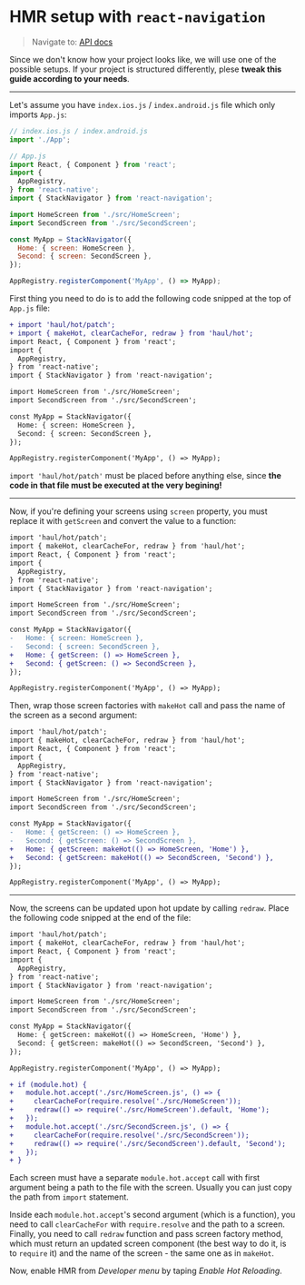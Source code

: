 # HMR setup with `react-navigation`

> Navigate to: [API docs](../API.md)

Since we don't know how your project looks like, we will use one of the possible setups. If your project is structured differently, plese __tweak this guide according to your needs__.

---

Let's assume you have `index.ios.js` / `index.android.js` file which only imports `App.js`:

```javascript
// index.ios.js / index.android.js
import './App';
```

```javascript
// App.js
import React, { Component } from 'react';
import {
  AppRegistry,
} from 'react-native';
import { StackNavigator } from 'react-navigation';

import HomeScreen from './src/HomeScreen';
import SecondScreen from './src/SecondScreen';

const MyApp = StackNavigator({
  Home: { screen: HomeScreen },
  Second: { screen: SecondScreen },
});

AppRegistry.registerComponent('MyApp', () => MyApp);
```

First thing you need to do is to add the following code snipped at the top of `App.js` file:

```diff
+ import 'haul/hot/patch';
+ import { makeHot, clearCacheFor, redraw } from 'haul/hot';
import React, { Component } from 'react';
import {
  AppRegistry,
} from 'react-native';
import { StackNavigator } from 'react-navigation';

import HomeScreen from './src/HomeScreen';
import SecondScreen from './src/SecondScreen';

const MyApp = StackNavigator({
  Home: { screen: HomeScreen },
  Second: { screen: SecondScreen },
});

AppRegistry.registerComponent('MyApp', () => MyApp);
```

`import 'haul/hot/patch'` must be placed before anything else, since __the code in that file must be executed at the very begining!__

---

Now, if you're defining your screens using `screen` property, you must replace it with `getScreen` and convert the value to a function:

```diff
import 'haul/hot/patch';
import { makeHot, clearCacheFor, redraw } from 'haul/hot';
import React, { Component } from 'react';
import {
  AppRegistry,
} from 'react-native';
import { StackNavigator } from 'react-navigation';

import HomeScreen from './src/HomeScreen';
import SecondScreen from './src/SecondScreen';

const MyApp = StackNavigator({
-   Home: { screen: HomeScreen },
-   Second: { screen: SecondScreen },
+   Home: { getScreen: () => HomeScreen },
+   Second: { getScreen: () => SecondScreen },
});

AppRegistry.registerComponent('MyApp', () => MyApp);
```

Then, wrap those screen factories with `makeHot` call and pass the name of the screen as a second argument:

```diff
import 'haul/hot/patch';
import { makeHot, clearCacheFor, redraw } from 'haul/hot';
import React, { Component } from 'react';
import {
  AppRegistry,
} from 'react-native';
import { StackNavigator } from 'react-navigation';

import HomeScreen from './src/HomeScreen';
import SecondScreen from './src/SecondScreen';

const MyApp = StackNavigator({
-   Home: { getScreen: () => HomeScreen },
-   Second: { getScreen: () => SecondScreen },
+   Home: { getScreen: makeHot(() => HomeScreen, 'Home') },
+   Second: { getScreen: makeHot(() => SecondScreen, 'Second') },
});

AppRegistry.registerComponent('MyApp', () => MyApp);
```

---

Now, the screens can be updated upon hot update by calling `redraw`.
Place the following code snipped at the end of the file:

```diff
import 'haul/hot/patch';
import { makeHot, clearCacheFor, redraw } from 'haul/hot';
import React, { Component } from 'react';
import {
  AppRegistry,
} from 'react-native';
import { StackNavigator } from 'react-navigation';

import HomeScreen from './src/HomeScreen';
import SecondScreen from './src/SecondScreen';

const MyApp = StackNavigator({
  Home: { getScreen: makeHot(() => HomeScreen, 'Home') },
  Second: { getScreen: makeHot(() => SecondScreen, 'Second') },
});

AppRegistry.registerComponent('MyApp', () => MyApp);

+ if (module.hot) {
+   module.hot.accept('./src/HomeScreen.js', () => {
+     clearCacheFor(require.resolve('./src/HomeScreen'));
+     redraw(() => require('./src/HomeScreen').default, 'Home');
+   });
+   module.hot.accept('./src/SecondScreen.js', () => {
+     clearCacheFor(require.resolve('./src/SecondScreen'));
+     redraw(() => require('./src/SecondScreen').default, 'Second');
+   });
+ }
```

Each screen must have a separate `module.hot.accept` call with first argument being a path to the file with the screen.
Usually you can just copy the path from `import` statement.

Inside each `module.hot.accept`'s second argument (which is a function), you need to call `clearCacheFor` with `require.resolve` and the path to a screen.
Finally, you need to call `redraw` function and pass screen factory method, which must return an updated screen component (the best way to do it, is to `require` it)
and the name of the screen - the same one as in `makeHot`.

Now, enable HMR from _Developer menu_ by taping _Enable Hot Reloading_.